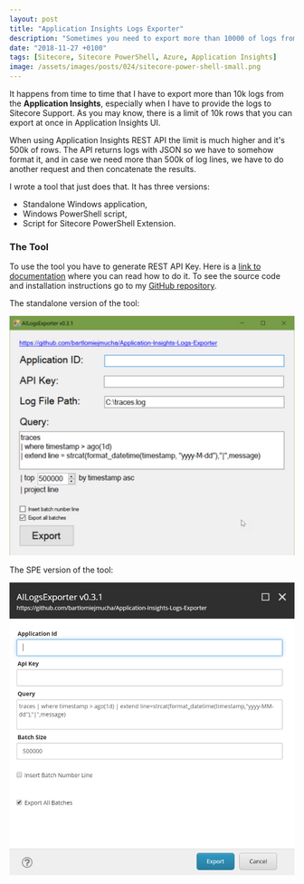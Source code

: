 ```yaml
---
layout: post
title: "Application Insights Logs Exporter"
description: "Sometimes you need to export more than 10000 of logs from Application Insights. I wrote a tool that can help."
date: "2018-11-27 +0100"
tags: [Sitecore, Sitecore PowerShell, Azure, Application Insights]
image: /assets/images/posts/024/sitecore-power-shell-small.png
---
```

It happens from time to time that I have to export more than 10k logs from the **Application Insights**, especially when I have to provide the logs to Sitecore Support. As you may know, there is a limit of 10k rows that you can export at once in Application Insights UI. 

When using Application Insights REST API the limit is much higher and it's 500k of rows. The API returns logs with JSON so we have to somehow format it, and in case we need more than 500k of log lines, we have to do another request and then concatenate the results.

I wrote a tool that just does that. It has three versions:

- Standalone Windows application,
- Windows PowerShell script,
- Script for Sitecore PowerShell Extension.

### The Tool

To use the tool you have to generate REST API Key. Here is a [link to documentation](https://learn.microsoft.com/en-us/azure/azure-monitor/logs/api/overview) where you can read how to do it. To see the source code and installation instructions go to my [GitHub repository](https://github.com/bartlomiejmucha/Application-Insights-Logs-Exporter).

The standalone version of the tool:

![Standalone version of the tool](/assets/images/posts/024/standalone.jpg)

The SPE version of the tool:

![SPE version of the tool](/assets/images/posts/024/spe.jpg)
